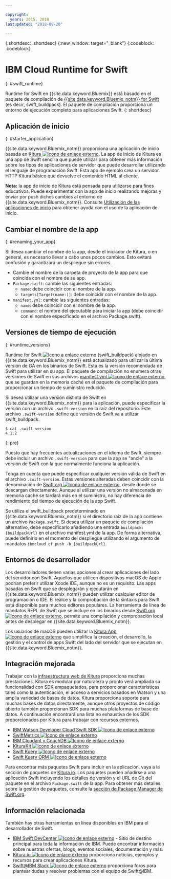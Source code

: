 ```yaml
---

copyright:
  years: 2015, 2018
lastupdated: "2018-09-20"

---
```


{:shortdesc: .shortdesc}
{:new_window: target="_blank"}
{:codeblock: .codeblock}

# IBM Cloud Runtime for Swift
{: #swift_runtime}

Runtime for Swift en {{site.data.keyword.Bluemix}} está basado en el paquete de compilación de [{{site.data.keyword.Bluemix_notm}} for Swift](https://github.com/IBM-Swift/swift-buildpack) (es decir, swift_buildpack).
El paquete de compilación proporciona un entorno de ejecución completo para aplicaciones Swift.
{: shortdesc}

## Aplicación de inicio
{: #starter_application}

{{site.data.keyword.Bluemix_notm}} proporciona una aplicación de inicio basada en [Kitura ![Icono de enlace externo](../../icons/launch-glyph.svg "Icono de enlace externo")](https://github.com/IBM-Cloud/Kitura-Starter). La app de inicio de Kitura es una app de Swift sencilla que puede utilizar para obtener más información sobre los tipos de aplicaciones de servidor que puede desarrollar utilizando el lenguaje de programación Swift. Esta app de ejemplo crea un servidor HTTP Kitura básico que devuelve el contenido HTML al cliente.

**Nota:** la app de inicio de Kitura está pensada para utilizarse para fines educativos. Puede experimentar con la app de inicio realizando mejoras y enviar por push dichos cambios al entorno de {{site.data.keyword.Bluemix_notm}}. Consulte [Utilización de las aplicaciones de inicio](../common/starter_app_usage.html) para obtener ayuda con el uso de la aplicación de inicio.

## Cambiar el nombre de la app
{: #renaming_your_app}

Si desea cambiar el nombre de la app, desde el iniciador de Kitura, o en general, es necesario llevar a cabo unos pocos cambios. Esto evitará confusión y garantizará un despliegue sin errores.

- Cambie el nombre de la carpeta de proyecto de la app para que coincida con el nombre de su app.
- `Package.swift`: cambie las siguientes entradas:
    - `name`: debe coincidir con el nombre de la app.
    - `targets[Target(name:)]`: debe coincidir con el nombre de la app.
- `manifest.yml`: cambie las siguientes entradas:
    - `name`: debe coincidir con el nombre de la app.
    - `command`: el nombre del ejecutable para iniciar la app (debe coincidir con el nombre especificado en el archivo Package.swift).

## Versiones de tiempo de ejecución
{: #runtime_versions}

[Runtime for Swift ![Icono a enlace externo](../../icons/launch-glyph.svg "Icono a enlace externo")](https://github.com/IBM-Swift/swift-buildpack) (swift_buildpack) alojado en {{site.data.keyword.Bluemix_notm}} está actualizado para utilizar la última versión de GA en los binarios de Swift. Esta es la versión recomendada de Swift para utilizar en su app. El paquete de compilación no enumera otras versiones de Swift en sus archivos [manifest.yml ![Icono de enlace externo](../../icons/launch-glyph.svg "Icono de enlace externo")](https://github.com/IBM-Swift/swift-buildpack/blob/master/manifest.yml), que se guardan en la memoria caché en el paquete de compilación para proporcionar un tiempo de suministro reducido.

Si desea utilizar una versión distinta de Swift en {{site.data.keyword.Bluemix_notm}} para la aplicación, puede especificar la versión con un archivo `.swift-version` en la raíz del repositorio. Este archivo `.swift-version` define qué versión de Swift va a utilizar swift_buildpack.

```
$ cat .swift-version
4.1.2
```
{: pre}

Puesto que hay frecuentes actualizaciones en el idioma de Swift, siempre debe incluir un archivo `.swift-version` para que la app se "ancle" a la versión de Swift con la que normalmente funciona la aplicación.

Tenga en cuenta que puede especificar cualquier versión válida de Swift en el archivo `.swift-version`. Estas versiones alteradas deben coincidir con la denominación de [Swift.org ![Icono de enlace externo](../../icons/launch-glyph.svg "Icono de enlace externo")](https://swift.org/download/), desde donde se descargan directamente. Aunque al utilizar una versión no almacenada en memoria caché se tardará más en el suministro, no hay diferencia de rendimiento del tiempo de ejecución de la app Swift.

Se utiliza el swift_buildpack predeterminado en {{site.data.keyword.Bluemix_notm}} si el directorio raíz de la app contiene un archivo `Package.swift`.  Si desea utilizar un paquete de compilación alternativo, debe especificarlo añadiendo una entrada `buildpack: {buildpackUrl}` en el archivo manifest.yml de la app. De forma alternativa, puede definirlo en el momento del despliegue utilizando el argumento de mandatos `ibmcloud cf push -b {buildpackUrl}`.


## Entornos de desarrollador

Los desarrolladores tienen varias opciones al crear aplicaciones del lado del servidor con Swift. Aquellos que utilicen dispositivos macOS de Apple podrían preferir utilizar Xcode IDE, aunque no es un requisito.  Las apps basadas en Swift que se desplegarán y ejecutarán en {{site.data.keyword.Bluemix_notm}} pueden utilizar cualquier editor de programación o IDE.  El realce y la comprobación de la sintaxis para Swift está disponible para muchos editores populares. La herramienta de línea de mandatos REPL de Swift que se incluye en los binarios desde [Swift.org ![Icono de enlace externo](../../icons/launch-glyph.svg "Icono de enlace externo")](https://swift.org/), permite una compilación y comprobación local antes de desplegar en {{site.data.keyword.Bluemix_notm}}.

Los usuarios de macOS pueden utilizar la [Kitura App ![Icono de enlace externo](../../icons/launch-glyph.svg "Icono de enlace externo")](https://www.kitura.io/app.html) que simplifica la creación, el desarrollo, la gestión y el control de apps Swift del lado del servidor que se ejecutan en {{site.data.keyword.Bluemix_notm}}.  


## Integración mejorada

Trabajar con la [infraestructura web de Kitura](http://ibm-swift.github.io/Kitura/) proporciona muchas prestaciones. Kitura es modular por naturaleza y pronto verá ampliada su funcionalidad con SDK empaquetados, para proporcionar características tales como la autenticación, el acceso a servicios basados en Watson y una amplia variedad de bases de datos.  Kitura proporciona soporte para muchas bases de datos directamente, aunque otros proyectos de código abierto también proporcionan SDK para muchas plataformas de base de datos. A continuación encontrará una lista no exhaustiva de los SDK proporcionados por Kitura para trabajar con recursos externos.

- [IBM Watson Developer Cloud Swift SDK ![Icono de enlace externo](../../icons/launch-glyph.svg "Icono de enlace externo")](https://github.com/watson-developer-cloud/swift-sdk/)
- [SwiftMetrics ![Icono de enlace externo](../../icons/launch-glyph.svg "Icono de enlace externo")](https://github.com/RuntimeTools/SwiftMetrics)
- [IBM Cloudant y CouchDB ![Icono de enlace externo](../../icons/launch-glyph.svg "Icono de enlace externo")](https://github.com/IBM-Swift/Kitura-CouchDB)
- [KituraKit ![Icono de enlace externo](../../icons/launch-glyph.svg "Icono de enlace externo")](https://github.com/IBM-Swift/KituraKit)
- [Swift Kuery ![Icono de enlace externo](../../icons/launch-glyph.svg "Icono de enlace externo")](https://github.com/IBM-Swift/Swift-Kuery/)
- [Swift Kuery ORM ![Icono de enlace externo](../../icons/launch-glyph.svg "Icono de enlace externo")](https://github.com/IBM-Swift/Swift-Kuery-ORM)

Para encontrar más paquetes Swift para incluir en la aplicación, vaya a la sección de paquetes de [Kitura.io](https://www.kitura.io/packages.html). Los paquetes pueden añadirse a una aplicación Swift incluyendo los detalles de versión y el URL de Git del paquete en el archivo `Package.swift` de la app. Para obtener más detalles sobre la gestión de paquetes, consulte la [sección de Package Manager de Swift.org](https://swift.org/package-manager/).


## Información relacionada

También hay otras herramientas en línea disponibles en IBM para el desarrollador de Swift.
- [IBM Swift DevCenter ![Icono de enlace externo](../../icons/launch-glyph.svg "Icono de enlace externo")](https://developer.ibm.com/swift/) - Sitio de destino principal para toda la información de IBM. Puede encontrar información sobre nuestras ofertas, blogs, eventos sociales, documentación y más.
- [Kitura.io ![Icono de enlace externo](../../icons/launch-glyph.svg "Icono de enlace externo")](https://www.kitura.io/index.html) proporciona noticias, ejemplos y recursos para crear aplicaciones Kitura.
- [Swift@IBM Slack ![Icono de enlace externo](../../icons/launch-glyph.svg "Icono de enlace externo")](http://swift-at-ibm-slack.mybluemix.net/) proporciona foros para plantear dudas y resolver problemas con el equipo de Swift@IBM.
